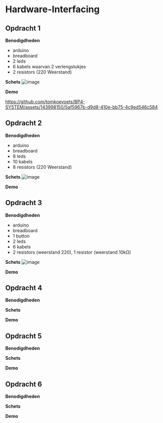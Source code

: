 # Hardware-Interfacing

## Opdracht 1


**Benodigdheden**
- arduino
- breadboard
- 2 leds
- 6 kabels waarvan 2 verlengstukjes
- 2 resistors (220 Weerstand)


**Schets**
![image](https://github.com/tomkoevoets/BP4-SYSTEM/assets/143998150/e0e7d922-8f6a-4749-aad0-727d62fed784)


**Demo**


https://github.com/tomkoevoets/BP4-SYSTEM/assets/143998150/5af5967b-d9d8-410e-bb75-4c9ed546c584



## Opdracht 2


**Benodigdheden**
- arduino
- breadboard
- 8 leds
- 10 kabels 
- 8 resistors (220 Weerstand)

  
**Schets**
![image](https://github.com/tomkoevoets/BP4-SYSTEM/assets/143998150/7e7617ae-b297-4c0a-8b43-73d3e7916bfd)

**Demo**


## Opdracht 3


**Benodigdheden**
- arduino
- breadboard
- 1 button
- 2 leds
- 6 kabels 
- 2 resistors (weerstand 220), 1 resistor (weerstand 10kΩ)

**Schets**
![image](https://github.com/tomkoevoets/BP4-SYSTEM/assets/143998150/3d32e6b0-2622-4299-b8d6-0f89f4a2f972)

**Demo**

## Opdracht 4


**Benodigdheden**

**Schets**

**Demo**

## Opdracht 5


**Benodigdheden**

**Schets**

**Demo**

## Opdracht 6


**Benodigdheden**

**Schets**

**Demo**
